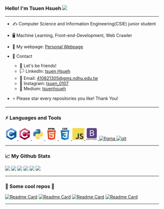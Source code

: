 ### Hello! I'm Tsuen Hsueh <img src="https://raw.githubusercontent.com/MartinHeinz/MartinHeinz/master/wave.gif" width="25px">  
  
--- 
  
* :writing_hand: Computer Science and Information Engineering(CSIE) junior student  

* :desktop_computer: Machine Learning, Front-end-Development, Web Crawler  

* :triangular_flag_on_post: My webpage: [Personal Webpage](https://michael21910.github.io/index.html)  
  
* :handshake: Contact
  * :white_heart: Let's be friends!
  * :white_flag: LinkedIn: [tsuen Hsueh](https://www.linkedin.com/in/tsuenhsueh/)  
  * :e-mail: Email: 410821305@gms.ndhu.edu.tw  
  * :speech_balloon: Instagram: [tsuen_0107](https://www.instagram.com/tsuen_0107/)
  * :white_flower: Medium: [tsuenhsueh](https://tsuenhsueh.medium.com/)
  
* :star: Please star every repositories you like! Thank You!  
  
---
  
### :zap: Languages and Tools
<p align="left">
    <a href="https://www.cprogramming.com/" target="_blank">
        <img src="https://raw.githubusercontent.com/devicons/devicon/master/icons/c/c-original.svg" alt="c" width="40" height="40"/>
    </a>
    <a href="https://www.w3schools.com/cpp/" target="_blank">
        <img src="https://raw.githubusercontent.com/devicons/devicon/master/icons/cplusplus/cplusplus-original.svg" alt="cplusplus" width="40" height="40"/>
    </a>
    <a href="https://www.python.org" target="_blank">
        <img src="https://raw.githubusercontent.com/devicons/devicon/master/icons/python/python-original.svg" alt="python" width="40" height="40"/>
    </a>
    <a href="https://www.w3.org/html/" target="_blank">
        <img src="https://raw.githubusercontent.com/devicons/devicon/master/icons/html5/html5-original-wordmark.svg" alt="html5" width="40" height="40"/>
    </a>
    <a href="https://www.w3schools.com/css/" target="_blank">
        <img src="https://raw.githubusercontent.com/devicons/devicon/master/icons/css3/css3-original-wordmark.svg" alt="css3" width="40" height="40"/>
    </a>
    <a href="https://developer.mozilla.org/en-US/docs/Web/JavaScript" target="_blank">
        <img src="https://raw.githubusercontent.com/devicons/devicon/master/icons/javascript/javascript-original.svg" alt="javascript" width="40" height="40"/>
    </a>
    <a href="https://getbootstrap.com" target="_blank">
        <img src="https://raw.githubusercontent.com/devicons/devicon/master/icons/bootstrap/bootstrap-plain-wordmark.svg" alt="bootstrap" width="40" height="40"/>
    </a>
    <a href="https://www.figma.com/" target="_blank">
        <img src="https://www.vectorlogo.zone/logos/figma/figma-icon.svg" alt="figma" width="40" height="40"/>
    </a>
    <a href="https://git-scm.com/" target="_blank">
        <img src="https://www.vectorlogo.zone/logos/git-scm/git-scm-icon.svg" alt="git" width="40" height="40"/>
    </a>
</p>
  
---
  
### :chart_with_upwards_trend: My Github Stats  
![](https://github-profile-summary-cards.vercel.app/api/cards/profile-details?username=michael21910&theme=monokai)
![](https://github-profile-summary-cards.vercel.app/api/cards/repos-per-language?username=michael21910&theme=monokai)
![](https://github-profile-summary-cards.vercel.app/api/cards/most-commit-language?username=michael21910&theme=monokai)
![](https://github-profile-summary-cards.vercel.app/api/cards/stats?username=michael21910&theme=monokai)
![](https://github-profile-summary-cards.vercel.app/api/cards/productive-time?username=michael21910&theme=monokai)
![](https://github-readme-stats.vercel.app/api/top-langs/?username=michael21910&hide=html&layout=compact&theme=monokai)
  
---
  
### :small_orange_diamond: Some cool repos :small_orange_diamond:
[![Readme Card](https://github-readme-stats.vercel.app/api/pin/?username=michael21910&repo=js-sort-visualization)](https://github.com/michael21910/js-sort-visualization)
[![Readme Card](https://github-readme-stats.vercel.app/api/pin/?username=michael21910&repo=auto-receipt-check)](https://github.com/michael21910/auto-receipt-check)
[![Readme Card](https://github-readme-stats.vercel.app/api/pin/?username=michael21910&repo=codeshare)](https://github.com/michael21910/codeshare)
[![Readme Card](https://github-readme-stats.vercel.app/api/pin/?username=michael21910&repo=yt-video-web-crawler)](https://github.com/michael21910/yt-video-web-crawler)
  
---
